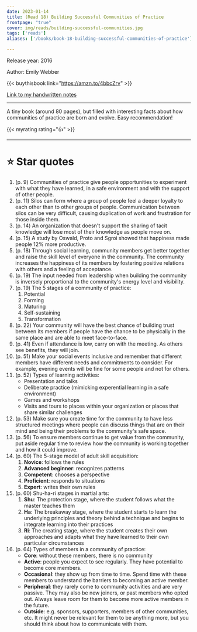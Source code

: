 ```yaml
---
date: 2023-01-14
title: (Read 18) Building Successful Communities of Practice
frontpage: "true"
cover: img/reads/building-successful-communities.jpg
tags: ['reads']
aliases: ['/books/book-18-building-successful-communities-of-practice']

---
```


Release year: 2016

Author: Emily Webber

{{< buythisbook link="https://amzn.to/4bbcZrv" >}}

[Link to my handwritten notes](https://drive.google.com/file/d/1neQ9FLmaOkstnuJ9kCirjtjm0zXmcyQP/view?usp=sharing)

---

A tiny book (around 80 pages), but filled with interesting facts about how communities of
practice are born and evolve. Easy recommendation!

{{< myrating rating="👍" >}}

---

# :star: Star quotes

1. (p. 9) Communities of practice give people opportunities to
   experiment with what they have learned, in a safe environment and with
   the support of other people.
1. (p. 11) Silos can form where a group of people feel a deeper loyalty
   to each other than to other groups of people. Communication between
   silos can be very difficult, causing duplication of work and
   frustration for those inside them.
1. (p. 14) An organization that doesn't support the sharing of tacit
   knowledge will lose most of their knowledge as people move on.
1. (p. 15) A study by Oswald, Proto and Sgroi showed that happiness
   made people 12% more productive.
1. (p. 18) Through social learning, community members get better
   together and raise the skill level of everyone in the community. The
   community increases the happiness of its members by fostering
   positive relations with others and a feeling of acceptance.
1. (p. 19) The input needed from leadership when building the community
   is inversely proportional to the community's energy level and
   visibility.
1. (p. 19) The 5 stages of a community of practice:
    1. Potential
    1. Forming
    1. Maturing
    1. Self-sustaining
    1. Transformation
1. (p. 22) Your community will have the best chance of building trust
   between its members if people have the chance to be physically in the
   same place and are able to meet face-to-face.
1. (p. 41) Even if attendance is low, carry on with the meeting. As
   others see benefits, they will join.
1. (p. 51) Make your social events inclusive and remember that different
   members have different needs and commitments to consider. For
   example, evening events will be fine for some people and not for
   others.
1. (p. 52) Types of learning activities:
    - Presentation and talks
    - Deliberate practice (mimicking experential learning in a safe
      environment)
    -  Games and workshops
    - Visits and tours to places within your organization or places that
      share similar challenges
1. (p. 53) Make sure you create time for the community to have less
   structured meetings where people can discuss things that are on their
   mind and being their problems to the community's safe space.
1. (p. 56) To ensure members continue to get value from the community,
   put aside regular time to review how the community is working
   together and how it could improve.
1. (p. 60) The 5-stage model of adult skill acquisition:
    1. **Novice**: follows the rules
    1. **Advanced beginner**: recognizes patterns
    1. **Competent**: chooses a perspective
    1. **Proficient**: responds to situations
    1. **Expert**: writes their own rules
1. (p. 60) Shu-ha-ri stages in martial arts:
    1. **Shu**: The protection stage, where the student follows what the
       master teaches them
    1. **Ha**: The breakaway stage, where the student starts to learn the
       underlying principles and theory behind a technique and begins to
       integrate learning into their practices
    1. **Ri**: The creating stage, where the student creates their own
       approaches and adapts what they have learned to their own
       particular circumstances
1. (p. 64) Types of members in a community of practice:
    - **Core**: without these members, there is no community
    - **Active**: people you expect to see regularly. They have potential to
      become core members.
    - **Occasional**: they show up from time to time. Spend time with these
      members to understand the barriers to becoming an active member.
    - **Peripheral**: they rarely come to community activities and are very
      passive. They may also be new joiners, or past members who opted
      out. Always leave room for them to become more active members in
      the future.
    - **Outside**: e.g. sponsors, supporters, members of other communities,
      etc. It might never be relevant for them to be anything more, but
      you should think about how to communicate with them.
